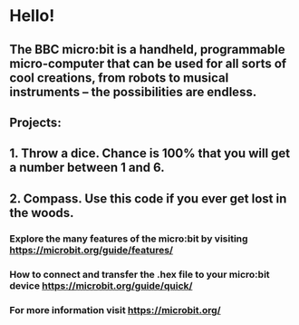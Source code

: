 # Hello!
## The BBC micro:bit is a handheld, programmable micro-computer that can be used for all sorts of cool creations, from robots to musical instruments – the possibilities are endless.
## Projects:
##      1. Throw a dice. Chance is 100% that you will get a number between 1 and 6. 
##      2. Compass. Use this code if you ever get lost in the woods.
### Explore the many features of the micro:bit by visiting https://microbit.org/guide/features/
### How to connect and transfer the .hex file to your micro:bit device https://microbit.org/guide/quick/
### For more information visit https://microbit.org/
